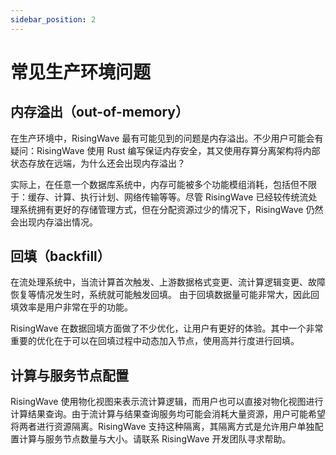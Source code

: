 ```yaml
---
sidebar_position: 2
---
```


# 常见生产环境问题

## 内存溢出（out-of-memory）

在生产环境中，RisingWave 最有可能见到的问题是内存溢出。不少用户可能会有疑问：RisingWave 使用 Rust 编写保证内存安全，其又使用存算分离架构将内部状态存放在远端，为什么还会出现内存溢出？

实际上，在任意一个数据库系统中，内存可能被多个功能模组消耗，包括但不限于：缓存、计算、执行计划、网络传输等等。尽管 RisingWave 已经较传统流处理系统拥有更好的存储管理方式，但在分配资源过少的情况下，RisingWave 仍然会出现内存溢出情况。


## 回填（backfill）

在流处理系统中，当流计算首次触发、上游数据格式变更、流计算逻辑变更、故障恢复等情况发生时，系统就可能触发回填。
由于回填数据量可能非常大，因此回填效率是用户非常在乎的功能。

RisingWave 在数据回填方面做了不少优化，让用户有更好的体验。其中一个非常重要的优化在于可以在回填过程中动态加入节点，使用高并行度进行回填。

## 计算与服务节点配置

RisingWave 使用物化视图来表示流计算逻辑，而用户也可以直接对物化视图进行计算结果查询。由于流计算与结果查询服务均可能会消耗大量资源，用户可能希望将两者进行资源隔离。RisingWave 支持这种隔离，其隔离方式是允许用户单独配置计算与服务节点数量与大小。请联系 RisingWave 开发团队寻求帮助。